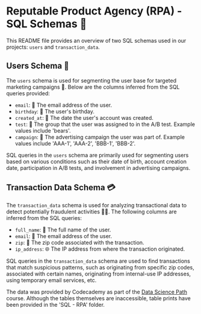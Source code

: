 # Reputable Product Agency (RPA) - SQL Schemas 📖

This README file provides an overview of two SQL schemas used in our projects: `users` and `transaction_data`.

## Users Schema 👥

The `users` schema is used for segmenting the user base for targeted marketing campaigns 🎯. Below are the columns inferred from the SQL queries provided:

- `email`: 📧 The email address of the user.
- `birthday`: 🎂 The user's birthday.
- `created_at`: 📆 The date the user's account was created.
- `test`: 🧪 The group that the user was assigned to in the A/B test. Example values include 'bears'.
- `campaign`: 🚀 The advertising campaign the user was part of. Example values include 'AAA-1', 'AAA-2', 'BBB-1', 'BBB-2'.

SQL queries in the `users` schema are primarily used for segmenting users based on various conditions such as their date of birth, account creation date, participation in A/B tests, and involvement in advertising campaigns.

## Transaction Data Schema 💳

The `transaction_data` schema is used for analyzing transactional data to detect potentially fraudulent activities 🕵️‍♀️. The following columns are inferred from the SQL queries:

- `full_name`: 📛 The full name of the user.
- `email`: 📧 The email address of the user.
- `zip`: 📍 The zip code associated with the transaction.
- `ip_address`: 🌐 The IP address from where the transaction originated.

SQL queries in the `transaction_data` schema are used to find transactions that match suspicious patterns, such as originating from specific zip codes, associated with certain names, originating from internal-use IP addresses, using temporary email services, etc.

The data was provided by Codecademy as part of the [Data Science Path](https://www.codecademy.com/learn/paths/data-science) course. Although the tables themselves are inaccessible, table prints have been provided in the 'SQL - RPA' folder.
